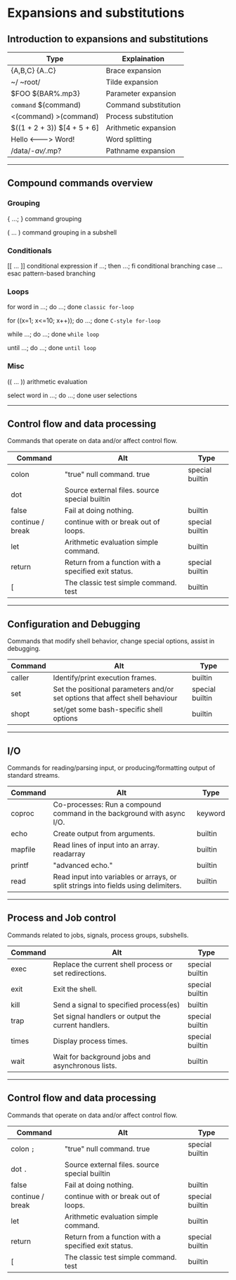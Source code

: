 # Expansions and substitutions

## Introduction to expansions and substitutions

Type | Explaination
--- | ----
{A,B,C} {A..C} | Brace expansion
~/ ~root/ | Tilde expansion
$FOO ${BAR%.mp3} | Parameter expansion
`command` $(command) |  Command substitution
<(command) >(command) | Process substitution
$((1 + 2 + 3)) $[4 + 5 + 6] | Arithmetic expansion
Hello <---> Word! | Word splitting
/data/*-av/*.mp? |Pathname expansion

---

## Compound commands overview

### Grouping

{ …; }  command grouping

( … )   command grouping in a subshell

### Conditionals

[[ ... ]]   conditional expression
if …; then …; fi    conditional branching
case … esac pattern-based branching

### Loops

for word in …; do …; done   `classic for-loop`

for ((x=1; x<=10; x++)); do ...; done   `C-style for-loop`

while …; do …; done     `while loop`

until …; do …; done     `until loop`

### Misc

(( ... ))   arithmetic evaluation

select word in …; do …; done    user selections

---

## Control flow and data processing

Commands that operate on data and/or affect control flow. 

Command | Alt | Type
--- | ---- | ----
colon | "true" null command.    true |  special builtin
dot |   Source external files.  source  special builtin
false | Fail at doing nothing.  |   builtin
continue / break |  continue with or break out of loops. | special builtin
let |   Arithmetic evaluation simple command. | builtin
return |    Return from a function with a specified exit status. | special builtin
[ | The classic test simple command.    test |  builtin

---

## Configuration and Debugging

Commands that modify shell behavior, change special options, assist in debugging.

Command | Alt | Type
---- | ---- | ----
caller  |Identify/print execution frames. | builtin
set | Set the positional parameters and/or set options that affect shell behaviour  |   special builtin
shopt | set/get some bash-specific shell options | builtin  

---

## I/O

Commands for reading/parsing input, or producing/formatting output of standard streams. 

Command | Alt | Type
--- | ---- | ---
coproc |    Co-processes: Run a compound command in the background with async I/O.  |   keyword
echo |  Create output from arguments.   |   builtin
mapfile |   Read lines of input into an array.  readarray | builtin
printf |    "advanced echo." |  builtin
read |  Read input into variables or arrays, or split strings into fields using delimiters. |   builtin

---

## Process and Job control

Commands related to jobs, signals, process groups, subshells.

Command |   Alt |   Type
---- | ---- | ---
exec |  Replace the current shell process or set redirections.  |   special builtin
exit |  Exit the shell.|    special builtin
kill |  Send a signal to specified process(es)  |   builtin
trap |  Set signal handlers or output the current handlers. |   special builtin
times | Display process times. |    special builtin
wait |  Wait for background jobs and asynchronous lists.    | builtin

---

## Control flow and data processing

Commands that operate on data and/or affect control flow.

Command |Alt | Type
--- | ---- | ----
colon `;` | "true" null command.    true |  special builtin
dot `.` |  Source external files.  source  special builtin
false | Fail at doing nothing.  |   builtin
continue / break | continue with or break out of loops. | special builtin
let |   Arithmetic evaluation simple command. | builtin
return |    Return from a function with a specified exit status. | special builtin
[ |	The classic test simple command.    test |  builtin
